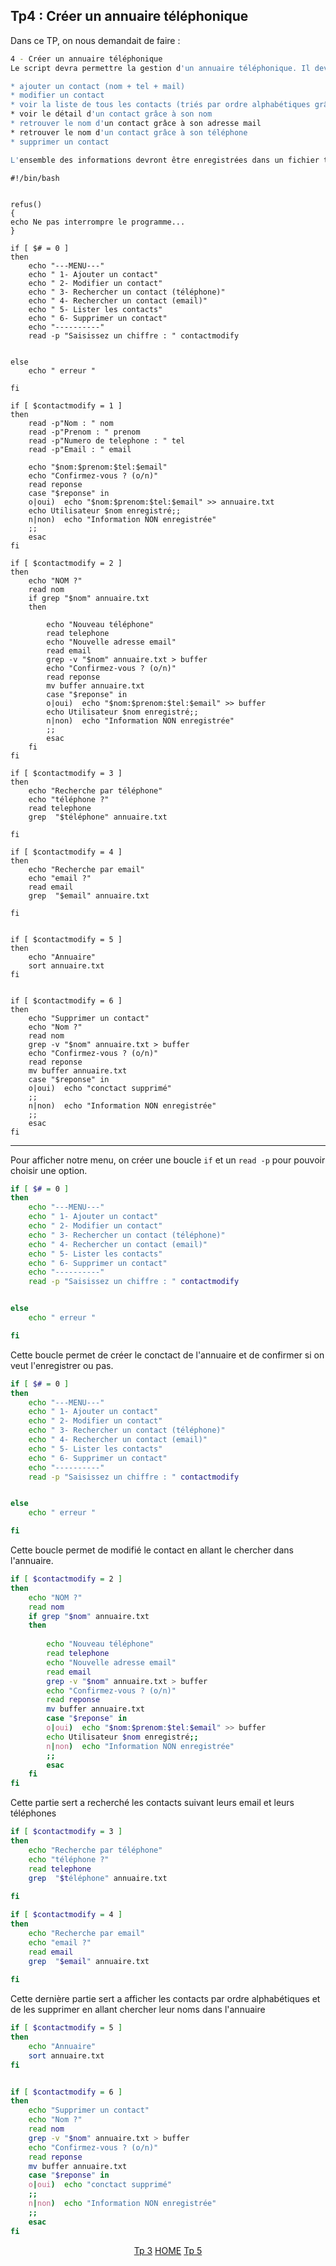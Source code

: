 ## Tp4 : Créer un annuaire téléphonique

Dans ce TP, on nous demandait de faire :

```bash
4 - Créer un annuaire téléphonique
Le script devra permettre la gestion d'un annuaire téléphonique. Il devra inclure les fonctionnalités suivantes :

* ajouter un contact (nom + tel + mail)
* modifier un contact
* voir la liste de tous les contacts (triés par ordre alphabétiques grâce à leurs noms et n'afficher que leurs noms)
* voir le détail d'un contact grâce à son nom
* retrouver le nom d'un contact grâce à son adresse mail
* retrouver le nom d'un contact grâce à son téléphone
* supprimer un contact

L'ensemble des informations devront être enregistrées dans un fichier texte
```



```
#!/bin/bash


refus()
{
echo Ne pas interrompre le programme...
}

if [ $# = 0 ]
then
	echo "---MENU---"
	echo " 1- Ajouter un contact" 
	echo " 2- Modifier un contact" 
	echo " 3- Rechercher un contact (téléphone)"
	echo " 4- Rechercher un contact (email)"
	echo " 5- Lister les contacts"
	echo " 6- Supprimer un contact"
	echo "----------"
	read -p "Saisissez un chiffre : " contactmodify


else
	echo " erreur "

fi

if [ $contactmodify = 1 ]
then
	read -p"Nom : " nom
	read -p"Prenom : " prenom
	read -p"Numero de telephone : " tel
	read -p"Email : " email
	
	echo "$nom:$prenom:$tel:$email"
	echo "Confirmez-vous ? (o/n)"
	read reponse
	case "$reponse" in
	o|oui)	echo "$nom:$prenom:$tel:$email" >> annuaire.txt
	echo Utilisateur $nom enregistré;;
	n|non)	echo "Information NON enregistrée"
	;;
	esac
fi

if [ $contactmodify = 2 ]
then	
	echo "NOM ?" 
	read nom
	if grep "$nom" annuaire.txt
	then
		
		echo "Nouveau téléphone"
		read telephone
		echo "Nouvelle adresse email"
		read email
		grep -v "$nom" annuaire.txt > buffer
		echo "Confirmez-vous ? (o/n)"
		read reponse
		mv buffer annuaire.txt
		case "$reponse" in
		o|oui)	echo "$nom:$prenom:$tel:$email" >> buffer
		echo Utilisateur $nom enregistré;;
		n|non)	echo "Information NON enregistrée"
		;;
		esac
	fi
fi

if [ $contactmodify = 3 ]
then
	echo "Recherche par téléphone"
	echo "téléphone ?"
	read telephone
	grep  "$téléphone" annuaire.txt 
	
fi

if [ $contactmodify = 4 ]
then
	echo "Recherche par email"
	echo "email ?"
	read email
	grep  "$email" annuaire.txt 
	
fi


if [ $contactmodify = 5 ]
then
	echo "Annuaire"
	sort annuaire.txt
fi


if [ $contactmodify = 6 ]
then
	echo "Supprimer un contact"
	echo "Nom ?"
	read nom
	grep -v "$nom" annuaire.txt > buffer
	echo "Confirmez-vous ? (o/n)"
	read reponse
	mv buffer annuaire.txt
	case "$reponse" in
	o|oui)	echo "conctact supprimé" 
	;;
	n|non)	echo "Information NON enregistrée"
	;;
	esac
fi
```
----------------------------------------------
Pour afficher notre menu, on créer une boucle ``if`` et un ``read -p`` pour pouvoir choisir une option.

```bash
if [ $# = 0 ]
then
	echo "---MENU---"
	echo " 1- Ajouter un contact" 
	echo " 2- Modifier un contact" 
	echo " 3- Rechercher un contact (téléphone)"
	echo " 4- Rechercher un contact (email)"
	echo " 5- Lister les contacts"
	echo " 6- Supprimer un contact"
	echo "----------"
	read -p "Saisissez un chiffre : " contactmodify


else
	echo " erreur "

fi
```

Cette boucle permet de créer le conctact de l'annuaire et de confirmer si on veut l'enregistrer ou pas.

```bash
if [ $# = 0 ]
then
	echo "---MENU---"
	echo " 1- Ajouter un contact" 
	echo " 2- Modifier un contact" 
	echo " 3- Rechercher un contact (téléphone)"
	echo " 4- Rechercher un contact (email)"
	echo " 5- Lister les contacts"
	echo " 6- Supprimer un contact"
	echo "----------"
	read -p "Saisissez un chiffre : " contactmodify


else
	echo " erreur "

fi
```
Cette boucle permet de modifié le contact en allant le chercher dans l'annuaire.

```bash
if [ $contactmodify = 2 ]
then	
	echo "NOM ?" 
	read nom
	if grep "$nom" annuaire.txt
	then
		
		echo "Nouveau téléphone"
		read telephone
		echo "Nouvelle adresse email"
		read email
		grep -v "$nom" annuaire.txt > buffer
		echo "Confirmez-vous ? (o/n)"
		read reponse
		mv buffer annuaire.txt
		case "$reponse" in
		o|oui)	echo "$nom:$prenom:$tel:$email" >> buffer
		echo Utilisateur $nom enregistré;;
		n|non)	echo "Information NON enregistrée"
		;;
		esac
	fi
fi
```

Cette partie sert a recherché les contacts suivant leurs email et leurs téléphones

```bash
if [ $contactmodify = 3 ]
then
	echo "Recherche par téléphone"
	echo "téléphone ?"
	read telephone
	grep  "$téléphone" annuaire.txt 
	
fi

if [ $contactmodify = 4 ]
then
	echo "Recherche par email"
	echo "email ?"
	read email
	grep  "$email" annuaire.txt 
	
fi
```
Cette dernière partie sert a afficher les contacts par ordre alphabétiques et de les supprimer en allant chercher leur noms dans l'annuaire

```bash
if [ $contactmodify = 5 ]
then
	echo "Annuaire"
	sort annuaire.txt
fi


if [ $contactmodify = 6 ]
then
	echo "Supprimer un contact"
	echo "Nom ?"
	read nom
	grep -v "$nom" annuaire.txt > buffer
	echo "Confirmez-vous ? (o/n)"
	read reponse
	mv buffer annuaire.txt
	case "$reponse" in
	o|oui)	echo "conctact supprimé" 
	;;
	n|non)	echo "Information NON enregistrée"
	;;
	esac
fi
```

<p align="center">
 <a href="https://github.com/nsegur66/Shell/blob/main/Tp/Tp3.md">Tp 3</a> <a href="https://github.com/nsegur66/Shell#sommaire">HOME</a> <a href="https://github.com/nsegur66/Shell/blob/main/Tp/Tp5.md">Tp 5</a>
</p>
